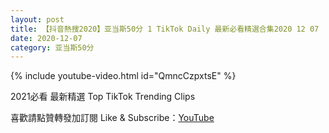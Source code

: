 ```yaml
---
layout: post
title: 【抖音熱搜2020】亚当斯50分 1 TikTok Daily 最新必看精選合集2020 12 07
date: 2020-12-07
category: 亚当斯50分
---
```


{% include youtube-video.html id="QmncCzpxtsE" %}

2021必看 最新精選 Top TikTok Trending Clips

喜歡請點贊轉發加訂閱 Like & Subscribe：[YouTube](https://www.youtube.com/channel/UCAoR7VcanIPd04uEq_GIylA/videos)

